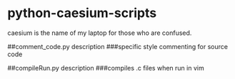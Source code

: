 # python-caesium-scripts
caesium is the name of my laptop for those who are confused.

##comment_code.py description
###specific style commenting for source code

##compileRun.py description
###compiles .c files when run in vim
